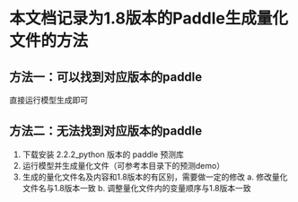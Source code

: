 # 本文档记录为1.8版本的Paddle生成量化文件的方法
## 方法一：可以找到对应版本的paddle
   直接运行模型生成即可
## 方法二：无法找到对应版本的paddle
   1. 下载安装 2.2.2_python 版本的 paddle 预测库
   2. 运行模型并生成量化文件（可参考本目录下的预测demo）
   3. 生成的量化文件名及内容和1.8版本的有区别，需要做一定的修改
    a. 修改量化文件名与1.8版本一致
    b. 调整量化文件内的变量顺序与1.8版本一致
